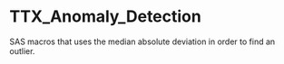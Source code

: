 # TTX_Anomaly_Detection

SAS macros that uses the median absolute deviation in order to find an outlier.
